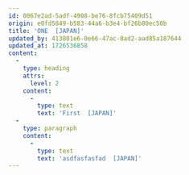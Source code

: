 ```yaml
---
id: 0067e2ad-5adf-4908-be76-8fcb75409d51
origin: e0fd5849-b583-44a6-b3e4-bf26b80ec50b
title: 'ONE  [JAPAN]'
updated_by: 413801e6-0e66-47ac-8ad2-aad85a187644
updated_at: 1726536858
content:
  -
    type: heading
    attrs:
      level: 2
    content:
      -
        type: text
        text: 'First  [JAPAN]'
  -
    type: paragraph
    content:
      -
        type: text
        text: 'asdfasfasfad  [JAPAN]'
---
```

